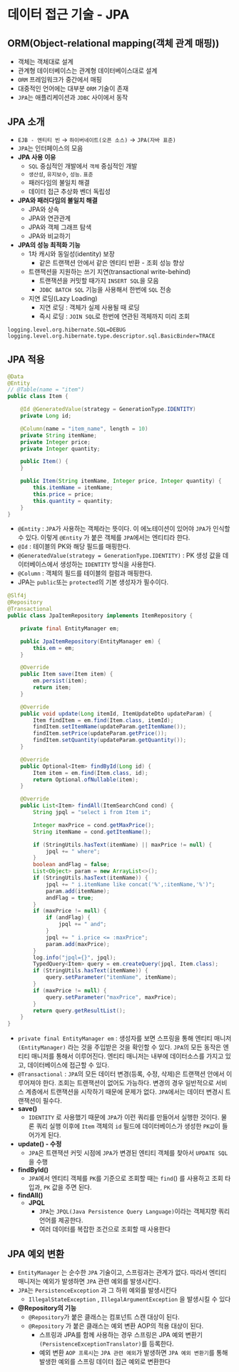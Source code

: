 # 데이터 접근 기술 - JPA

## ORM(Object-relational mapping(객체 관계 매핑))

- 객체는 객체대로 설계
- 관계형 데이터베이스는 관계형 데이터베이스대로 설계
- `ORM` 프레임워크가 중간에서 매핑
- 대중적인 언어에는 대부분 `ORM` 기술이 존재
- `JPA`는 애플리케이션과 `JDBC` 사이에서 동작

## JPA 소개

- `EJB - 엔티티 빈` → `하이버네이트(오픈 소스)` → `JPA(자바 표준)`
- `JPA`는 인터페이스의 모음
- **JPA 사용 이유**
    - `SQL` 중심적인 개발에서 `객체` 중심적인 개발
    - `생산성`, `유지보수`, `성능`. `표준`
    - 패러다임의 불일치 해결
    - 데이터 접근 추상화 벤더 독립성
- **JPA와 패러다임의 불일치 해결**
    - JPA와 상속
    - JPA와 연관관계
    - JPA와 객체 그래프 탐색
    - JPA와 비교하기
- **JPA의 성능 최적화 기능**
    - 1차 캐시와 동일성(identity) 보장
        - 같은 트랜잭션 안에서 같은 엔티티 반환 - 조회 성능 향상
    - 트랜잭션을 지원하는 쓰기 지연(transactional write-behind)
        - 트랜잭션을 커밋할 때가지 `INSERT SQL`을 모음
        - `JDBC BATCH SQL` 기능을 사용해서 한번에 `SQL` 전송
    - 지연 로딩(Lazy Loading)
        - 지연 로딩 : 객체가 실제 사용될 때 로딩
        - 즉시 로딩 : `JOIN SQL`로 한번에 연관된 객체까지 미리 조회

```
logging.level.org.hibernate.SQL=DEBUG
logging.level.org.hibernate.type.descriptor.sql.BasicBinder=TRACE

```

## JPA 적용

```java
@Data
@Entity
// @Table(name = "item")
public class Item {

    @Id @GeneratedValue(strategy = GenerationType.IDENTITY)
    private Long id;

    @Column(name = "item_name", length = 10)
    private String itemName;
    private Integer price;
    private Integer quantity;

    public Item() {
    }

    public Item(String itemName, Integer price, Integer quantity) {
        this.itemName = itemName;
        this.price = price;
        this.quantity = quantity;
    }
}

```

- `@Entity` : `JPA`가 사용하는 객체라는 뜻이다. 이 에노테이션이 있어야 `JPA`가 인식할 수 있다. 이렇게 `@Entity` 가 붙은 객체를 `JPA`에서는 엔티티라 한다.
- `@Id` : 테이블의 PK와 해당 필드를 매핑한다.
- `@GeneratedValue(strategy = GenerationType.IDENTITY)` : PK 생성 값을 데이터베이스에서 생성하는 `IDENTITY` 방식을 사용한다.
- `@Column` : 객체의 필드를 테이블의 컬럼과 매핑한다.
- JPA는 `public`또는 `protected`의 기본 생성자가 필수이다.

```java
@Slf4j
@Repository
@Transactional
public class JpaItemRepository implements ItemRepository {

    private final EntityManager em;

    public JpaItemRepository(EntityManager em) {
        this.em = em;
    }

    @Override
    public Item save(Item item) {
        em.persist(item);
        return item;
    }

    @Override
    public void update(Long itemId, ItemUpdateDto updateParam) {
        Item findItem = em.find(Item.class, itemId);
        findItem.setItemName(updateParam.getItemName());
        findItem.setPrice(updateParam.getPrice());
        findItem.setQuantity(updateParam.getQuantity());
    }

    @Override
    public Optional<Item> findById(Long id) {
        Item item = em.find(Item.class, id);
        return Optional.ofNullable(item);
    }

    @Override
    public List<Item> findAll(ItemSearchCond cond) {
        String jpql = "select i from Item i";

        Integer maxPrice = cond.getMaxPrice();
        String itemName = cond.getItemName();

        if (StringUtils.hasText(itemName) || maxPrice != null) {
            jpql += " where";
        }
        boolean andFlag = false;
        List<Object> param = new ArrayList<>();
        if (StringUtils.hasText(itemName)) {
            jpql += " i.itemName like concat('%',:itemName,'%')";
            param.add(itemName);
            andFlag = true;
        }
        if (maxPrice != null) {
            if (andFlag) {
                jpql += " and";
            }
            jpql += " i.price <= :maxPrice";
            param.add(maxPrice);
        }
        log.info("jpql={}", jpql);
        TypedQuery<Item> query = em.createQuery(jpql, Item.class);
        if (StringUtils.hasText(itemName)) {
            query.setParameter("itemName", itemName);
        }
        if (maxPrice != null) {
            query.setParameter("maxPrice", maxPrice);
        }
        return query.getResultList();
    }
}

```

- `private final EntityManager em` : 생성자를 보면 스프링을 통해 엔티티 매니저 `(EntityManager)` 라는 것을 주입받은 것을 확인할 수 있다. `JPA`의 모든 동작은 엔티티 매니저를 통해서 이루어진다. 엔티티 매니저는 내부에 데이터소스를 가지고 있고, 데이터베이스에 접근할 수 있다.
- `@Transactional` : `JPA`의 모든 데이터 변경(등록, 수정, 삭제)은 트랜잭션 안에서 이루어져야 한다. 조회는 트랜잭션이 없어도 가능하다. 변경의 경우 일반적으로 서비스 계층에서 트랜잭션을 시작하기 때문에 문제가 없다. `JPA`에서는 데이터 변경시 트랜잭션이 필수다.
- **save()**
    - `IDENTITY` 로 사용했기 때문에 `JPA`가 이런 쿼리를 만들어서 실행한 것이다. 물론 쿼리 실행 이후에 `Item` 객체의 `id` 필드에 데이터베이스가 생성한 `PK값`이 들어가게 된다.
- **update() - 수정**
    - `JPA`은 트랜잭션 커밋 시점에 `JPA`가 변경된 엔티티 객체를 찾아서 `UPDATE SQL`을 수행
- **findById()**
    - `JPA`에서 엔티티 객체를 `PK`를 기준으로 조회할 때는 `find`() 를 사용하고 조회 타입과, `PK` 값을 주면 된다.
- **findAll()**
    - **JPQL**
        - `JPA`는 `JPQL(Java Persistence Query Language)`이라는 객체지향 쿼리 언어를 제공한다.
        - 여러 데이터를 복잡한 조건으로 조회할 때 사용한다

## JPA 예외 변환

- `EntityManager` 는 순수한 `JPA` 기술이고, 스프링과는 관계가 없다. 따라서 엔티티 매니저는 예외가 발생하면 `JPA` 관련 예외를 발생시킨다.
- `JPA`는 `PersistenceException` 과 그 하위 예외를 발생시킨다
    - `IllegalStateException` , `IllegalArgumentException` 을 발생시킬 수 있다
- **@Repository의 기능**
    - `@Repository`가 붙은 클래스는 컴포넌트 스캔 대상이 된다.
    - `@Repository` 가 붙은 클래스는 예외 변환 AOP의 적용 대상이 된다.
        - 스프링과 JPA를 함께 사용하는 경우 스프링은 JPA 예외 변환기 `(PersistenceExceptionTranslator)`를 등록한다.
        - 예외 변환 `AOP 프록시`는 `JPA 관련 예외`가 발생하면 `JPA 예외 변환기`를 통해 발생한 예외를 스프링 데이터 접근 예외로 변환한다

